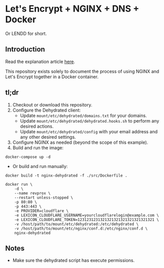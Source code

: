 # Let's Encrypt + NGINX + DNS + Docker

Or LENDD for short.

## Introduction

Read the explanation article [here](https://victorbush.com/2018/04/lets-encrypt-nginx-dns-docker/).

This repository exists solely to document the process of using NGINX and Let's Encrypt together in a Docker container.

## tl;dr

1. Checkout or download this repository.
2. Configure the Dehydrated client:
    * Update `mount/etc/dehydrated/domains.txt` for your domains.
    * Update `mount/etc/dehydrated/dehydrated.hooks.sh` to perform any desired actions.
    * Update `mount/etc/dehydrated/config` with your email address and any other desired settings.
3. Configure NGINX as needed (beyond the scope of this example).
4. Build and run the image:
```
docker-compose up -d
```

  * Or build and run manually:

```
docker build -t nginx-dehydrated -f ./src/Dockerfile .
```

```
docker run \
    -d \
    --name revprox \
    --restart unless-stopped \
    -p 80:80 \
    -p 443:443 \
    -e PROVIDER=cloudflare \
    -e LEXICON_CLOUDFLARE_USERNAME=yourcloudflarelogin@example.com \
    -e LEXICON_CLOUDFLARE_TOKEN=1231231231321321321321321321321321 \
    -v /host/path/to/mount/etc/dehydrated:/etc/dehydrated \
    -v /host/path/to/mount/etc/nginx/conf.d:/etc/nginx/conf.d \
    nginx-dehydrated
```

## Notes

* Make sure the dehydrated script has execute permissions.